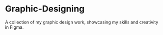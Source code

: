 # Graphic-Designing
A collection of my graphic design work, showcasing my skills and creativity in Figma.
